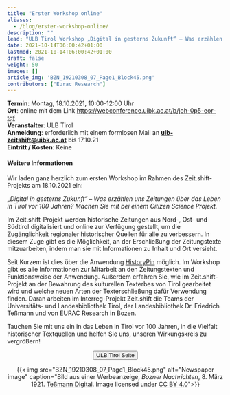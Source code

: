 ```yaml
---
title: "Erster Workshop online"
aliases:
  - /blog/erster-workshop-online/
description: ""
lead: "ULB Tirol Workshop „Digital in gesterns Zukunft“ – Was erzählen uns Zeitungen über das Leben in Tirol vor 100 Jahren?"
date: 2021-10-14T06:00:42+01:00
lastmod: 2021-10-14T06:00:42+01:00
draft: false
weight: 50
images: []
article_img: 'BZN_19210308_07_Page1_Block45.png'
contributors: ["Eurac Research"]
---
```



<strong>Termin</strong>: Montag, 18.10.2021, 10:00-12:00 Uhr<br />
<strong>Ort</strong>: online mit dem Link <a href="https://webconference.uibk.ac.at/b/joh-0p5-eor-tqf" target="_blank">https://webconference.uibk.ac.at/b/joh-0p5-eor-tqf</a><br />
<strong>Veranstalter</strong>: ULB Tirol<br />
<strong>Anmeldung</strong>: erforderlich mit einem formlosen Mail an <strong>ulb-zeitshift@uibk.ac.at</strong> bis 17.10.21<br />
<strong>Eintritt / Kosten</strong>: Keine


#### Weitere Informationen

Wir laden ganz herzlich zum ersten Workshop im Rahmen des Zeit.shift-Projekts am 18.10.2021 ein:


<em>„Digital in gesterns Zukunft“ – Was erzählen uns Zeitungen über das Leben in Tirol vor 100 Jahren? Machen Sie mit bei einem Citizen Science Projekt.</em>

Im Zeit.shift-Projekt werden historische Zeitungen aus Nord-, Ost- und Südtirol digitalisiert und online zur Verfügung gestellt, um die Zugänglichkeit regionaler historischer Quellen für alle zu verbessern. In diesem Zuge gibt es die Möglichkeit, an der Erschließung der Zeitungstexte mitzuarbeiten, indem man sie mit Informationen zu Inhalt und Ort versieht.

Seit Kurzem ist dies über die Anwendung <a href="https://www.historypin.org/de/zeit-shift" target="_blank">HistoryPin</a> möglich. Im Workshop gibt es alle Informationen zur Mitarbeit an den Zeitungstexten und Funktionsweise der Anwendung. Außerdem erfahren Sie, wie im Zeit.shift-Projekt an der Bewahrung des kulturellen Texterbes von Tirol gearbeitet wird und welche neuen Arten der Texterschließung dafür Verwendung finden. Daran arbeiten im Interreg-Projekt Zeit.shift die Teams der Universitäts- und Landesbibliothek Tirol, der Landesbibliothek Dr. Friedrich Teßmann und von EURAC Research in Bozen.

Tauchen Sie mit uns ein in das Leben in Tirol vor 100 Jahren, in die Vielfalt historischer Textquellen und helfen Sie uns, unseren Wirkungskreis zu vergrößern!


<p style="text-align: center"><a href="https://www.uibk.ac.at/events/2021/10/18/workshop-digital-in-gesterns-zukunft"><button type="button" class="btn btn-success">ULB Tirol Seite</button></a></p>


<center>
  {{< img src="BZN_19210308_07_Page1_Block45.png" alt="Newspaper image" caption="Bild aus einer Werbeanzeige, <em>Bozner Nachrichten</em>, 8. März 1921. <a href='http://digital.tessmann.it/tessmannDigital/Zeitungsarchiv/Seite/Zeitung/37/1/08.03.1921/130489/7' target='_blank'>Teßmann Digital</a>. Image licensed under <a href='http://creativecommons.org/licenses/by/4.0/' target='_blank'>CC BY 4.0</a>">}}
</center>
